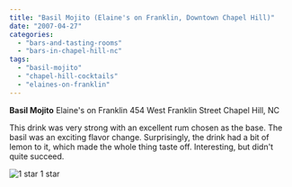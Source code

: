 ```yaml
---
title: "Basil Mojito (Elaine's on Franklin, Downtown Chapel Hill)"
date: "2007-04-27"
categories:
  - "bars-and-tasting-rooms"
  - "bars-in-chapel-hill-nc"
tags:
  - "basil-mojito"
  - "chapel-hill-cocktails"
  - "elaines-on-franklin"
---
```


**Basil Mojito** Elaine's on Franklin 454 West Franklin Street Chapel Hill, NC

This drink was very strong with an excellent rum chosen as the base. The basil was an exciting flavor change. Surprisingly, the drink had a bit of lemon to it, which made the whole thing taste off. Interesting, but didn't quite succeed.




<div class="caption">

![1 star](http://s3.amazonaws.com/thegourmez-wpmedia/2009/04/rating_olive1.gif "rating_olive1") 1 star</div>

